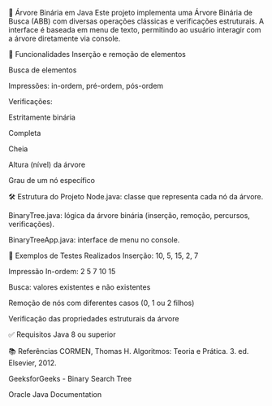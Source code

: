 🌳 Árvore Binária em Java
Este projeto implementa uma Árvore Binária de Busca (ABB) com diversas operações clássicas e verificações estruturais. A interface é baseada em menu de texto, permitindo ao usuário interagir com a árvore diretamente via console.

📌 Funcionalidades
Inserção e remoção de elementos

Busca de elementos

Impressões: in-ordem, pré-ordem, pós-ordem

Verificações:

Estritamente binária

Completa

Cheia

Altura (nível) da árvore

Grau de um nó específico

🛠 Estrutura do Projeto
Node.java: classe que representa cada nó da árvore.

BinaryTree.java: lógica da árvore binária (inserção, remoção, percursos, verificações).

BinaryTreeApp.java: interface de menu no console.

🧪 Exemplos de Testes Realizados
Inserção: 10, 5, 15, 2, 7

Impressão In-ordem: 2 5 7 10 15

Busca: valores existentes e não existentes

Remoção de nós com diferentes casos (0, 1 ou 2 filhos)

Verificação das propriedades estruturais da árvore

✅ Requisitos
Java 8 ou superior

📚 Referências
CORMEN, Thomas H. Algoritmos: Teoria e Prática. 3. ed. Elsevier, 2012.

GeeksforGeeks - Binary Search Tree

Oracle Java Documentation
